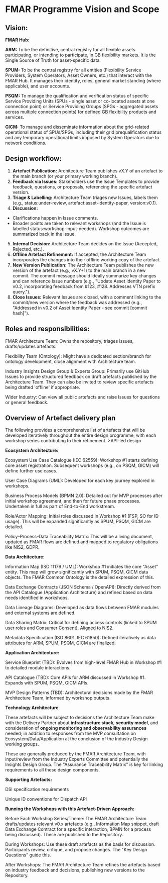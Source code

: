 # FMAR Programme Vision and Scope

## Vision:

**FMAR Hub:**

**ARM:** To be the definitive, central registry for all flexible assets participating, or intending to participate, in GB flexibility markets. It is the Single Source of Truth for asset-specific data.

**SPUM:** To be the central registry for all entities (Flexibility Service Providers, System Operators, Asset Owners, etc.) that interact with the FMAR Hub. It manages their identity, roles, general market standing (where applicable), and user accounts. 

**PSQM:** To manage the qualification and verification status of specific Service Providing Units (SPUs - single asset or co-located assets at one connection point) or Service Providing Groups (SPGs - aggregated assets across multiple connection points) for defined GB flexibility products and services.

**GICM:** To manage and disseminate information about the grid-related operational status of SPUs/SPGs, including their grid prequalification status and any temporary operational limits imposed by System Operators due to network conditions.

## Design workflow:

1. **Artefact Publication:** Architecture Team publishes vX.Y of an artefact to the main branch (or your primary working branch).
2. **Feedback via Issues:** Stakeholders use the Issue Templates to provide feedback, questions, or proposals, referencing the specific artefact version.
3. **Triage & Labelling:** Architecture Team triages new Issues, labels them (e.g., status:under-review, artefact:asset-identity-paper, version:v0.1).
4. **Discussion:**
- Clarifications happen in Issue comments.
- Broader points are taken to relevant workshops (and the Issue is labelled status:workshop-input-needed). Workshop outcomes are summarized back in the Issue.
5. **Internal Decision:** Architecture Team decides on the Issue (Accepted, Rejected, etc.).
6. **Offline Artefact Refinement:** If accepted, the Architecture Team incorporates the changes into their offline working copy of the artefact.
7. **New Version Publication:** The Architecture Team publishes the new version of the artefact (e.g., vX.Y+1) to the main branch in a new commit. The commit message should ideally summarize key changes and can reference Issue numbers (e.g., "Update Asset Identity Paper to v0.2, incorporating feedback from #123, #128. Addresses VTN prefix query.").
8. **Close Issues:** Relevant Issues are closed, with a comment linking to the commit/new version where the feedback was addressed (e.g., "Addressed in v0.2 of Asset Identity Paper - see commit [commit hash]").


## Roles and responsibilities:

FMAR Architecture Team: Owns the repository, triages issues, drafts/updates artefacts.

Flexibility Team (Ontology): Might have a dedicated section/branch for ontology development, close alignment with Architecture team.

Industry Insights Design Group & Experts Group: Primarily use GitHub Issues to provide structured feedback on draft artefacts published by the Architecture Team. They can also be invited to review specific artefacts being drafted 'offline' if appropriate.

Wider Industry: Can view all public artefacts and raise Issues for questions or general feedback. 


## Overview of Artefact delivery plan

The following provides a comprehensive list of artefacts that will be developed iteratively throughout the entire design programme, with each workshop series contributing to their refinement. >API-led design

**Ecosystem Architecture:**

Ecosystem Use Case Catalogue (IEC 62559): Workshop #1 starts defining core asset registration. Subsequent workshops (e.g., on PSQM, GICM) will define further use cases.

User Case Diagrams (UML): Developed for each key journey explored in workshops.

Business Process Models (BPMN 2.0): Detailed out for MVP processes after initial workshop agreement, and then for future phase processes. Undertaken in full as part of End-to-End workstream.

Role/Actor Mapping: Initial roles discussed in Workshop #1 (FSP, SO for ID usage). This will be expanded significantly as SPUM, PSQM, GICM are detailed.

Policy–Process–Data Traceability Matrix: This will be a living document, updated as FMAR flows are defined and mapped to regulatory obligations like NIS2, GDPR.

**Data Architecture:**

Information Map (ISO 11179 / UML): Workshop #1 initiates the core "Asset" entity. This map will grow significantly with SPUM, PSQM, GICM data objects. The FMAR Common Ontology is the detailed expression of this.

Data Exchange Contracts (JSON Schema / OpenAPI): Directly derived from the API Catalogue (Application Architecture) and refined based on data needs identified in workshops.

Data Lineage Diagrams: Developed as data flows between FMAR modules and external systems are defined.

Data Sharing Matrix: Critical for defining access controls (linked to SPUM user roles and Consumer Consent). Aligned to NIS2.

Metadata Specification (ISO 8601, IEC 61850): Defined iteratively as data attributes for ARM, SPUM, PSQM, GICM are finalized.

**Application Architecture:**

Service Blueprint (TBD): Evolves from high-level FMAR Hub in Workshop #1 to detailed module interactions.

API Catalogue (TBD): Core APIs for ARM discussed in Workshop #1. Expands with SPUM, PSQM, GICM APIs.

MVP Design Patterns (TBD): Architectural decisions made by the FMAR Architecture Team, informed by workshop outputs.

**Technology Architecture** 

These artefacts will be subject to decisions the Architecture Team make with the Delivery Partner about **infrastructure stack**, **security model**, and consideration of **ongoing monitoring and observability assurances** needed; in addition to responses from the MVP consultation on Ecosystem/Data/Application at the conclusion of the Industry Design working groups.

These are generally produced by the FMAR Architecture Team, with input/review from the Industry Experts Committee and potentially the Insights Design Group. The "Assurance Traceability Matrix" is key for linking requirements to all these design components.

**Supporting Artefacts:**

DSI specification requirements

Unique ID conventions for Dispatch API

**Running the Workshops with this Artefact-Driven Approach:**

Before Each Workshop Series/Theme: The FMAR Architecture Team drafts/updates relevant v0.x artefacts (e.g., Information Map snippet, draft Data Exchange Contract for a specific interaction, BPMN for a process being discussed). These are published to the Repository.

During Workshops: Use these draft artefacts as the basis for discussion. Participants review, critique, and propose changes. The "Key Design Questions" guide this.

After Workshops: The FMAR Architecture Team refines the artefacts based on industry feedback and decisions, publishing new versions to the Repository.
